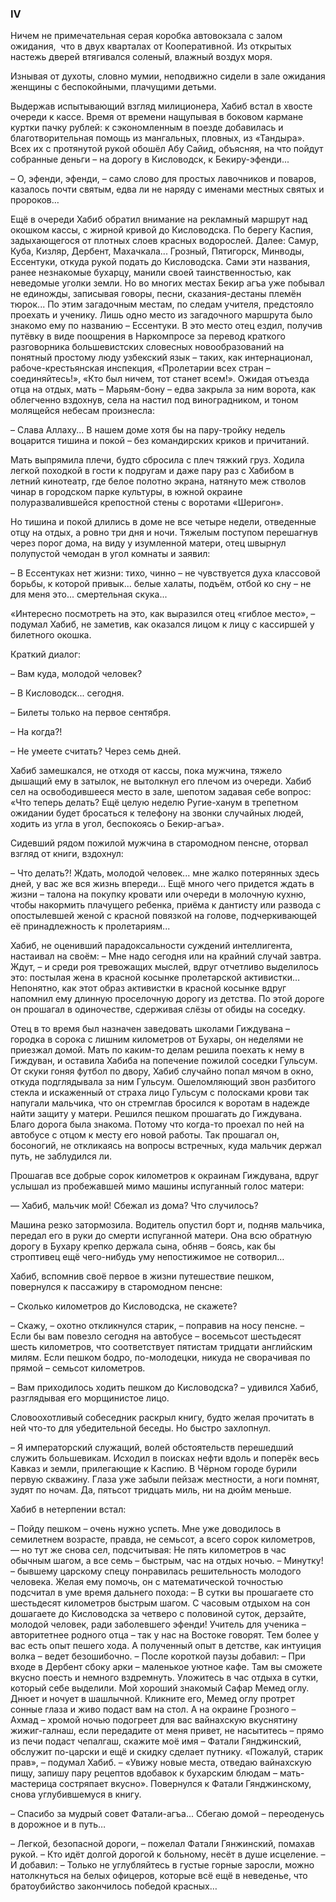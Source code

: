 ### IV

Ничем не примечательная серая коробка автовокзала с залом ожидания,  что в двух кварталах от Кооперативной.
Из открытых настежь дверей втягивался соленый, влажный воздух моря.

Изнывая от духоты, словно мумии, неподвижно сидели в зале ожидания женщины с беспокойными, плачущими детьми.

Выдержав испытывающий взгляд милиционера, Хабиб встал в хвосте очереди к кассе.
Время от времени нащупывая в боковом кармане куртки пачку рублей: к сэкономленным в поезде добавилась и благотворительная помощь из мангальных, пловных, из «Тандыра».
Всех их с протянутой рукой обошёл Абу Сайид, объясняя, на что пойдут собранные деньги – на дорогу в Кисловодск, к Бекиру-эфенди...

– О, эфенди, эфенди, – само слово для простых лавочников и поваров, казалось почти святым, едва ли не наряду с именами местных святых и пророков…

Ещё в очереди Хабиб обратил внимание на рекламный маршрут над окошком кассы, с жирной кривой до Кисловодска.
По берегу Каспия, задыхающегося от плотных слоев красных водорослей.
Далее: Самур, Куба, Кизляр, Дербент, Махачкала...
Грозный, Пятигорск, Минводы, Ессентуки, откуда рукой подать до Кисловодска.
Сами эти названия, ранее незнакомые бухарцу, манили своей таинственностью, как неведомые уголки земли.
Но во многих местах Бекир агъа уже побывал не единожды, записывая говоры, песни, сказания-дестаны племён тюрок...
По этим загадочным местам, по следам учителя, предстояло проехать и ученику. 
Лишь одно место из загадочного маршрута было знакомо ему по названию – Ессентуки.
В это место отец ездил, получив путёвку в виде поощрения в Наркомпросе за перевод краткого разговорника большевистских словесных новообразований на понятный простому люду узбекский язык – таких, как интернационал, рабоче-крестьянская инспекция, «Пролетарии всех стран – соединяйтесь!», «Кто был ничем, тот станет всем!».
Ожидая отъезда отца на отдых, мать – Марьям-бону – едва закрыла за ним ворота, как облегченно вздохнув, села на настил под виноградником, и тоном молящейся небесам произнесла:

– Слава Аллаху...
В нашем доме хотя бы на пару-тройку недель воцарится тишина и покой – без командирских криков и причитаний.

Мать выпрямила плечи, будто сбросила с плеч тяжкий груз.
Ходила легкой походкой в гости к подругам и даже пару раз с Хабибом в летний кинотеатр, где белое полотно экрана, натянуто меж стволов чинар в городском парке культуры, в южной окраине полуразвалившейся крепостной стены с воротами «Шеригон».

Но тишина и покой длились в доме не все четыре недели, отведенные отцу на отдых, а ровно три дня и ночи.
Тяжелым поступом перешагнув через порог дома, на виду у изумленной матери, отец швырнул полупустой чемодан в угол комнаты и заявил:

– В Ессентуках нет жизни: тихо, чинно – не чувствуется духа классовой борьбы, к которой привык... белые халаты, подъём, отбой ко сну – не для меня это... смертельная скука...

«Интересно посмотреть на это, как выразился отец «гиблое место», – подумал Хабиб, не заметив, как оказался лицом к лицу с кассиршей у билетного окошка. 

Краткий диалог:

– Вам куда, молодой человек? 

– В Кисловодск... сегодня.

– Билеты только на первое сентября.

– На когда?!

– Не умеете считать?
Через семь дней.

Хабиб замешкался, не отходя от кассы, пока мужчина, тяжело дышащий ему в затылок, не вытолкнул его плечом из очереди.
Хабиб сел на освободившееся место в зале, шепотом задавая себе вопрос: «Что теперь делать?
Ещё целую неделю Ругие-ханум в трепетном ожидании будет бросаться к телефону на звонки случайных людей, ходить из угла в угол, беспокоясь о Бекир-агъа».

Сидевший рядом пожилой мужчина в старомодном пенсне, оторвал взгляд от книги, вздохнул: 

– Что делать?!
Ждать, молодой человек... мне жалко потерянных здесь дней, у вас же вся жизнь впереди...
Ещё много чего придется ждать в жизни – талона на покупку кровати или очереди в молочную кухню, чтобы накормить плачущего ребенка, приёма к дантисту или развода с опостылевшей женой с красной повязкой на голове, подчеркивающей её принадлежность к пролетариям... 

Хабиб, не оценивший парадоксальности суждений интеллигента, настаивал на своём:
– Мне надо сегодня или на крайний случай завтра.
Ждут, – и среди роя тревожащих мыслей, вдруг отчетливо выделилось это: постылая жена в красной косынке пролетарской активистки…
Непонятно, как этот образ активистки в красной косынке вдруг напомнил ему длинную проселочную дорогу из детства.
По этой дороге он прошагал в одиночестве, сдерживая слёзы от обиды на соседку.

Отец в то время был назначен заведовать школами Гиждувана – городка в сорока с лишним километров от Бухары, он неделями не приезжал домой.
Мать по каким-то делам решила поехать к нему в Гиждуван, и оставила Хабиба на попечение пожилой соседки Гульсум.
От скуки гоняя футбол по двору, Хабиб случайно попал мячом в окно, откуда подглядывала за ним Гульсум.
Ошеломляющий звон разбитого стекла и искаженный от страха лицо Гульсум с полосками крови так напугали мальчика, что он стремглав бросился к воротам в надежде найти защиту у матери.
Решился пешком прошагать до Гиждувана.
Благо дорога была знакома.
Потому что когда-то проехал по ней на автобусе с отцом к месту его новой работы.
Так прошагал он, босоногий, не откликаясь на вопросы встречных, куда мальчик держал путь, не заблудился ли.

Прошагав все добрые сорок километров к окраинам Гиждувана, вдруг услышал из пробежавшей мимо машины испуганный голос матери: 

— Хабиб, мальчик мой!
Сбежал из дома?
Что случилось?

Машина резко затормозила.
Водитель опустил борт и, подняв мальчика, передал его в руки до смерти испуганной матери.
Она всю обратную дорогу в Бухару крепко держала сына, обняв – боясь, как бы строптивец ещё чего-нибудь уму непостижимое не сотворил…

Хабиб, вспомнив своё первое в жизни путешествие пешком, повернулся к пассажиру в старомодном пенсне: 

– Сколько километров до Кисловодска, не скажете?

– Скажу, – охотно откликнулся старик, – поправив на носу пенсне. – Если бы вам повезло сегодня на автобусе – восемьсот шестьдесят шесть километров, что соответствует пятистам тридцати английским милям.
Если пешком бодро, по-молодецки, никуда не сворачивая по прямой – семьсот километров. 

– Вам приходилось ходить пешком до Кисловодска? – удивился Хабиб, разглядывая его морщинистое лицо.

Словоохотливый собеседник раскрыл книгу, будто желая прочитать в ней что-то для убедительной беседы.
Но быстро захлопнул.

– Я императорский служащий, волей обстоятельств перешедший служить большевикам.
Исходил в поисках нефти вдоль и поперёк весь Кавказ и земли, прилегающие к Каспию.
В Чёрном городе бурили первую скважину.
Глаза уже забыли пейзаж местности, а ноги помнят, зудят по ночам.
Да, пятьсот тридцать миль, ни на дюйм меньше.

Хабиб в нетерпении встал:

– Пойду пешком – очень нужно успеть.
Мне уже доводилось в семилетнем возрасте, правда, не семьсот, а всего сорок километров, — но тут же снова сел, подсчитывая: Не пять километров в час обычным шагом, а все семь – быстрым, час на отдых ночью.
– Минутку! – бывшему царскому спецу понравилась решительность молодого человека.
Желая ему помочь, он с математической точностью подсчитал в уме время дальнего похода: – В сутки вы прошагаете сто шестьдесят километров быстрым шагом.
С часовым отдыхом на сон дошагаете до Кисловодска за четверо с половиной суток, дерзайте, молодой человек, ради заболевшего эфенди!
Учитель для ученика – авторитетнее родного отца – так у нас на Востоке говорят.
Тем более у вас есть опыт пешего хода.
А полученный опыт в детстве, как интуиция волка – ведет безошибочно. – После короткой паузы добавил: – При входе в Дербент сбоку арки – маленькое уютное кафе.
Там вы сможете вкусно поесть и немного вздремнуть.
Уложитесь в час отдыха в сутки, который себе выделили.
Мой хороший знакомый Сафар Мемед оглу.
Днюет и ночует в шашлычной.
Кликните его, Мемед оглу протрет сонные глаза и живо подаст вам на стол.
А на окраине Грозного – Ахмад – хромой ночью подогреет для вас вайнахскую вкуснятину жижиг-галнаш, если передадите от меня привет, не насытитесь – прямо из печи подаст чепалгаш, скажите моё имя – Фатали Гянджинский, обслужит по-царски и ещё и скидку сделает путнику.
«Пожалуй, старик прав», – подумал Хабиб. – «Увижу новые места, отведаю вайнахскую пищу, запишу пару рецептов вдобавок к бухарским блюдам – мать-мастерица состряпает вкусно».
Повернулся к Фатали Гянджинскому, снова углубившемуся в книгу.

– Спасибо за мудрый совет Фатали-агъа...
Сбегаю домой – переоденусь в дорожное и в путь…

– Легкой, безопасной дороги, – пожелал Фатали Гянжинский, помахав рукой. – Кто идёт долгой дорогой к больному, несёт в душе исцеление. – И добавил: – Только не углубляйтесь в густые горные заросли, можно натолкнуться на белых офицеров, которые всё ещё в неведенье, что братоубийство закончилось победой красных…
